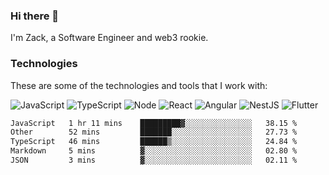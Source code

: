 ### Hi there 👋
I'm Zack, a Software Engineer and web3 rookie.

### Technologies
These are some of the technologies and tools that I work with:

![JavaScript](https://img.shields.io/badge/JavaScript-323330.svg?logo=javascript&logoColor=F7DF1E) 
![TypeScript](https://img.shields.io/badge/TypeScript-007ACC.svg?logo=typescript&logoColor=white) 
![Node](https://img.shields.io/badge/Node.js-43853D.svg?logo=node.js&logoColor=white)
![React](https://img.shields.io/badge/React-20232a.svg?logo=react&logoColor=61DAFB) 
![Angular](https://img.shields.io/badge/Angular-E23237.svg?logo=angularjs&logoColor=white)
![NestJS](https://img.shields.io/badge/NestJS-E0234E?logo=nestjs&logoColor=white)
![Flutter](https://img.shields.io/badge/Flutter-02569B.svg?logo=flutter&logoColor=white)

<!--START_SECTION:waka-->

```txt
JavaScript   1 hr 11 mins    █████████▓░░░░░░░░░░░░░░░   38.15 %
Other        52 mins         ███████░░░░░░░░░░░░░░░░░░   27.73 %
TypeScript   46 mins         ██████▒░░░░░░░░░░░░░░░░░░   24.84 %
Markdown     5 mins          ▓░░░░░░░░░░░░░░░░░░░░░░░░   02.80 %
JSON         3 mins          ▓░░░░░░░░░░░░░░░░░░░░░░░░   02.11 %
```

<!--END_SECTION:waka-->
